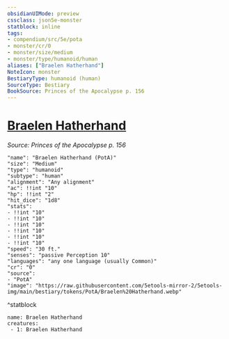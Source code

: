 ```yaml
---
obsidianUIMode: preview
cssclass: json5e-monster
statblock: inline
tags:
- compendium/src/5e/pota
- monster/cr/0
- monster/size/medium
- monster/type/humanoid/human
aliases: ["Braelen Hatherhand"]
NoteIcon: monster
BestiaryType: humanoid (human)
SourceType: Bestiary
BookSource: Princes of the Apocalypse p. 156
---
```

# [Braelen Hatherhand](2-Mechanics/CLI/bestiary/npc/braelen-hatherhand-pota.md)
*Source: Princes of the Apocalypse p. 156*  

```statblock
"name": "Braelen Hatherhand (PotA)"
"size": "Medium"
"type": "humanoid"
"subtype": "human"
"alignment": "Any alignment"
"ac": !!int "10"
"hp": !!int "2"
"hit_dice": "1d8"
"stats":
- !!int "10"
- !!int "10"
- !!int "10"
- !!int "10"
- !!int "10"
- !!int "10"
"speed": "30 ft."
"senses": "passive Perception 10"
"languages": "any one language (usually Common)"
"cr": "0"
"source":
- "PotA"
"image": "https://raw.githubusercontent.com/5etools-mirror-2/5etools-img/main/bestiary/tokens/PotA/Braelen%20Hatherhand.webp"
```
^statblock

```encounter-table
name: Braelen Hatherhand
creatures:
 - 1: Braelen Hatherhand
```